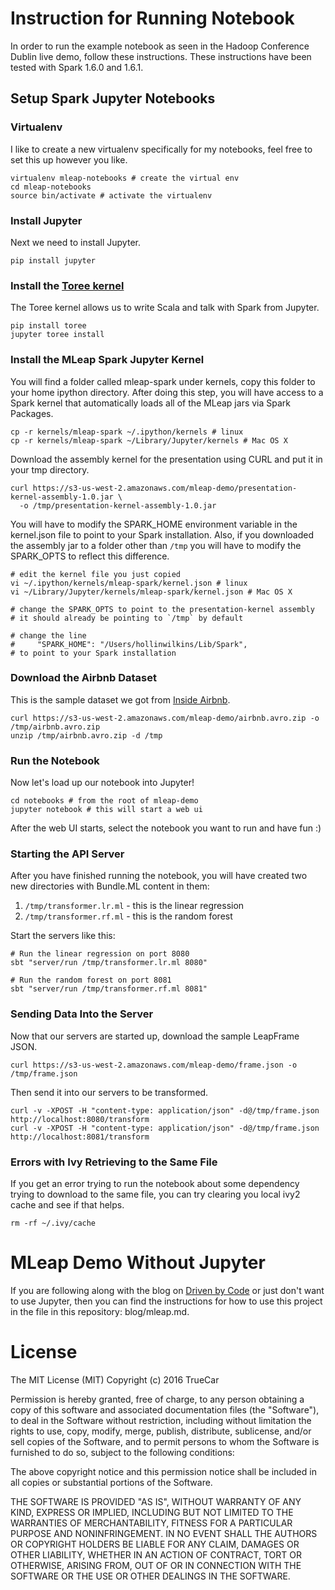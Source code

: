 # Instruction for Running Notebook

In order to run the example notebook as seen in the Hadoop Conference Dublin live demo, follow these instructions. These instructions have been tested with Spark 1.6.0 and 1.6.1.

## Setup Spark Jupyter Notebooks

### Virtualenv

I like to create a new virtualenv specifically for my notebooks, feel free to set this up however you like.

```
virtualenv mleap-notebooks # create the virtual env
cd mleap-notebooks
source bin/activate # activate the virtualenv
```

### Install Jupyter

Next we need to install Jupyter.

```
pip install jupyter
```

### Install the [Toree kernel](https://github.com/apache/incubator-toree)

The Toree kernel allows us to write Scala and talk with Spark from Jupyter.

```
pip install toree
jupyter toree install
```

### Install the MLeap Spark Jupyter Kernel

You will find a folder called mleap-spark under kernels, copy this folder to your home ipython directory. After doing this step, you will have access to a Spark kernel that automatically loads all of the MLeap jars via Spark Packages.

```
cp -r kernels/mleap-spark ~/.ipython/kernels # linux
cp -r kernels/mleap-spark ~/Library/Jupyter/kernels # Mac OS X
```

Download the assembly kernel for the presentation using CURL and put it in your tmp directory.

```
curl https://s3-us-west-2.amazonaws.com/mleap-demo/presentation-kernel-assembly-1.0.jar \
  -o /tmp/presentation-kernel-assembly-1.0.jar
```

You will have to modify the SPARK\_HOME environment variable in the kernel.json file to point to your Spark installation. Also, if you downloaded the assembly jar to a folder other than `/tmp` you will have to modify the SPARK_OPTS to reflect this difference.

```
# edit the kernel file you just copied
vi ~/.ipython/kernels/mleap-spark/kernel.json # linux
vi ~/Library/Jupyter/kernels/mleap-spark/kernel.json # Mac OS X

# change the SPARK_OPTS to point to the presentation-kernel assembly
# it should already be pointing to `/tmp` by default

# change the line
#     "SPARK_HOME": "/Users/hollinwilkins/Lib/Spark",
# to point to your Spark installation
```

### Download the Airbnb Dataset

This is the sample dataset we got from [Inside Airbnb](http://insideairbnb.com/get-the-data.html).

```
curl https://s3-us-west-2.amazonaws.com/mleap-demo/airbnb.avro.zip -o /tmp/airbnb.avro.zip
unzip /tmp/airbnb.avro.zip -d /tmp
```

### Run the Notebook

Now let's load up our notebook into Jupyter!

```
cd notebooks # from the root of mleap-demo
jupyter notebook # this will start a web ui
```

After the web UI starts, select the notebook you want to run and have fun :)


### Starting the API Server

After you have finished running the notebook, you will have created two
new directories with Bundle.ML content in them:

1. `/tmp/transformer.lr.ml` - this is the linear regression
2. `/tmp/transformer.rf.ml` - this is the random forest

Start the servers like this:

```
# Run the linear regression on port 8080
sbt "server/run /tmp/transformer.lr.ml 8080"

# Run the random forest on port 8081
sbt "server/run /tmp/transformer.rf.ml 8081"
```

### Sending Data Into the Server

Now that our servers are started up, download the sample LeapFrame JSON.

```
curl https://s3-us-west-2.amazonaws.com/mleap-demo/frame.json -o /tmp/frame.json
```

Then send it into our servers to be transformed.

```
curl -v -XPOST -H "content-type: application/json" -d@/tmp/frame.json http://localhost:8080/transform
curl -v -XPOST -H "content-type: application/json" -d@/tmp/frame.json http://localhost:8081/transform
```

### Errors with Ivy Retrieving to the Same File

If you get an error trying to run the notebook about some dependency trying to download to the same file, you can try clearing you local ivy2 cache and see if that helps.

```
rm -rf ~/.ivy/cache
```

# MLeap Demo Without Jupyter

If you are following along with the blog on [Driven by Code](https://drivenbycode.com) or just don't want to use Jupyter, then you can find the instructions for how to use this project in the file in this repository: blog/mleap.md.

# License

The MIT License (MIT)
Copyright (c) 2016 TrueCar

Permission is hereby granted, free of charge, to any person obtaining a copy of
this software and associated documentation files (the "Software"), to deal in
the Software without restriction, including without limitation the rights to
use, copy, modify, merge, publish, distribute, sublicense, and/or sell copies
of the Software, and to permit persons to whom the Software is furnished to do
so, subject to the following conditions:

The above copyright notice and this permission notice shall be included in all
copies or substantial portions of the Software.

THE SOFTWARE IS PROVIDED "AS IS", WITHOUT WARRANTY OF ANY KIND, EXPRESS OR
IMPLIED, INCLUDING BUT NOT LIMITED TO THE WARRANTIES OF MERCHANTABILITY,
FITNESS FOR A PARTICULAR PURPOSE AND NONINFRINGEMENT. IN NO EVENT SHALL THE
AUTHORS OR COPYRIGHT HOLDERS BE LIABLE FOR ANY CLAIM, DAMAGES OR OTHER
LIABILITY, WHETHER IN AN ACTION OF CONTRACT, TORT OR OTHERWISE, ARISING FROM,
OUT OF OR IN CONNECTION WITH THE SOFTWARE OR THE USE OR OTHER DEALINGS IN THE
SOFTWARE.

